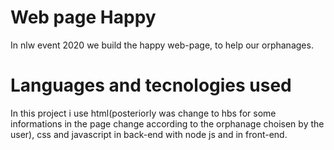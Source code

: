# Web page Happy
 In nlw event 2020 we build the happy web-page, to help our orphanages. 
 
# Languages and tecnologies used

 In this project i use html(posteriorly was change to hbs for some informations in the page change according to the orphanage choisen by the user), css and javascript in back-end with node js and in front-end.
